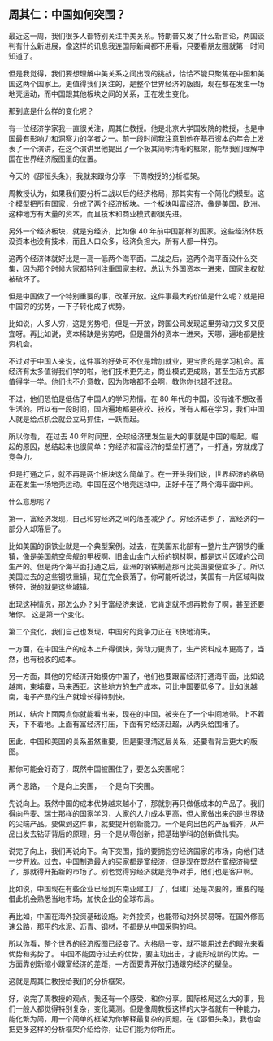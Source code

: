 ## 周其仁：中国如何突围？

最近这一周，我们很多人都特别关注中美关系。特朗普又发了什么新言论，两国谈判有什么新进展，像这样的讯息我连国际新闻都不用看，只要看朋友圈就第一时间知道了。

但是我觉得，我们要想理解中美关系之间出现的挑战，恰恰不能只聚焦在中国和美国这两个国家上。更值得我们关注的，是整个世界经济的版图，现在都在发生一场地壳运动，而中国跟其他板块之间的关系，正在发生变化。

那到底是什么样的变化呢？

有一位经济学家我一直很关注，周其仁教授。他是北京大学国发院的教授，也是中国最有影响力和洞察力的学者之一。前一段时间我注意到他在基石资本的年会上发表了一个演讲，在这个演讲里他提出了一个极其简明清晰的框架，能帮我们理解中国在世界经济版图里的位置。

今天的《邵恒头条》，我就来跟你分享一下周教授的分析框架。

周教授认为，如果我们要分析二战以后的经济格局，那其实有一个简化的模型。这个模型把所有国家，分成了两个经济板块。一个板块叫富经济，像是美国，欧洲。这种地方有大量的资本，而且技术和商业模式都很先进。

另外一个经济板块，就是穷经济，比如像 40 年前中国那样的国家。这些经济体既没资本也没有技术，而且人口众多，经济负担大，所有人都一样穷。

这两个经济体就好比是一高一低两个海平面。二战之后，这两个海平面没什么交集，因为那个时候大家都特别注重国家主权。总认为外国资本一进来，国家主权就被破坏了。

但是中国做了一个特别重要的事，改革开放。这件事最大的价值是什么呢？就是把中国穷的劣势，一下子转化成了优势。

比如说，人多人穷，这是劣势吧，但是一开放，跨国公司发现这里劳动力又多又便宜呀。再比如说，资本稀缺是劣势吧，但是国外的资本一进来，天哪，遍地都是投资机会。

不过对于中国人来说，这件事的好处可不仅是增加就业，更宝贵的是学习机会。富经济有太多值得我们学的啦，他们技术更先进，商业模式更成熟，甚至生活方式都值得学一学。他们也不介意教，因为你啥都不会啊，教你你也超不过我。

不过，他们恐怕是低估了中国人的学习热情。在 80 年代的中国，没有谁不想改善生活的。所以有一段时间，国内遍地都是夜校、技校，所有人都在学习，我们中国人就是给点机会就会立马抓住，一跃而起。

所以你看， 在过去 40 年时间里，全球经济里发生最大的事就是中国的崛起。崛起的原因，总结起来也很简单：穷经济和富经济的壁垒打通了，一打通，穷就成了竞争力。

但是打通之后，就不再是两个板块这么简单了。在一开头我们说，世界经济的格局正在发生一场地壳运动。中国在这个地壳运动中，正好卡在了两个海平面中间。

什么意思呢？

第一，富经济发现，自己和穷经济之间的落差减少了。穷经济进步了，富经济的一部分人却落后了。

比如美国的钢铁业就是一个典型案例。过去，在美国东北部有一整片生产钢铁的重镇，像是美国航空母舰的甲板啊、旧金山金门大桥的钢材啊，都是这片区域的公司生产的。但是两个海平面打通之后，亚洲的钢铁制造那可比美国要便宜多了。所以美国过去的这些钢铁重镇，现在完全衰落了。你可能听说过，美国有一片区域叫做锈带，说的就是这些城镇。

出现这种情况，那怎么办？对于富经济来说，它肯定就不想再教你了啊，甚至还要堵你。 这是第一个变化。

第二个变化，我们自己也发现，中国穷的竞争力正在飞快地消失。

一方面，在中国生产的成本上升得很快，劳动力更贵了，生产资料成本更高了，当然，也有税收的成本。

另一方面，其他的穷经济开始模仿中国了，他们也要跟富经济打通海平面，比如说越南，柬埔寨，马来西亚。这些地方的生产成本，可比中国要低多了。比如说越南，电子产品的生产就增长得特别快。

所以，结合上面两点你就能看出来，现在的中国，被夹在了一个中间地带。上不着天，下不着地。上面有富经济打压，下面有穷经济赶超，从两头给围堵了。

因此，中国和美国的关系虽然重要，但是要理清这层关系，还要看背后更大的版图。

那你可能会好奇了，既然中国被围住了，要怎么突围呢？

两个思路，一个是向上突围，一个是向下突围。

先说向上。既然中国的成本优势越来越小了，那就别再只做低成本的产品了。我们得向丹麦、瑞士那样的国家学习，人家的人力成本更高，但人家做出来的是世界级的尖端产品。要做到这件事，就要提升创新能力。一个是向出色的产品看齐，从产品出发去钻研背后的原理，另一个是从零创新，把基础学科的创新做扎实。

说完了向上，我们再说向下。向下突围，指的要拥抱穷经济国家的市场，向他们进一步开放。过去，中国制造最大的买家都是富经济，但是现在既然在富经济碰壁了，那就得开拓新的市场了。别老觉得穷经济就是竞争对手，他们也是客户啊。

比如说，中国现在有些企业已经到东南亚建工厂了，但建厂还是次要的，重要的是借此机会熟悉当地市场，加快企业的全球布局。

再比如，中国在海外投资基础设施。对外投资，也能带动对外贸易呀。在国外修高速公路，那用的水泥、沥青、钢材，不都是从中国采购的吗。

所以你看，整个世界的经济版图已经变了。大格局一变，就不能用过去的眼光来看优势和劣势了。 中国不能固守过去的优势，要主动出击，才能形成新的优势。一方面靠创新缩小跟富经济的差距，一方面要靠开放打通跟穷经济的壁垒。

这就是周其仁教授给我们的分析框架。

好，说完了周教授的观点，我还有一个感受，和你分享。国际格局这么大的事，我们一般人都觉得特别复杂，变化莫测。但是像周教授这样的大学者就有一种能力，能化繁为简，用一个简单的框架为你解释最复杂的问题。在《邵恒头条》，我也会把更多这样的分析框架介绍给你，让它们能为你所用。
